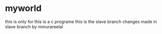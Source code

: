 # myworld
this is only for
this is a c programe
this is the slave branch
changes made in slave branch by mmurareelal
